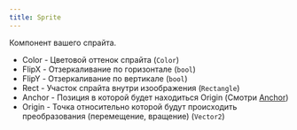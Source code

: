```yaml
---
title: Sprite
---
```


Компонент вашего спрайта.

- Color - Цветовой оттенок спрайта (`Color`)
- FlipX - Отзеркаливание по горизонтале (`bool`)
- FlipY - Отзеркаливание по вертикале (`bool`)
- Rect - Участок спрайта внутри изоображения (`Rectangle`)
- Anchor - Позиция в которой будет находиться Origin (Смотри [Anchor](/docs/components/anchor))
- Origin - Точка относительно которой будут происходить преобразования (перемещение, вращение) (`Vector2`)

